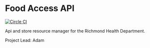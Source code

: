 # Food Access API

[![Circle CI](https://circleci.com/gh/adamhake/foodaccessapi.svg?style=svg)](https://circleci.com/gh/adamhake/foodaccessapi)

Api and store resource manager for the Richmond Health Department.

Project Lead: Adam
